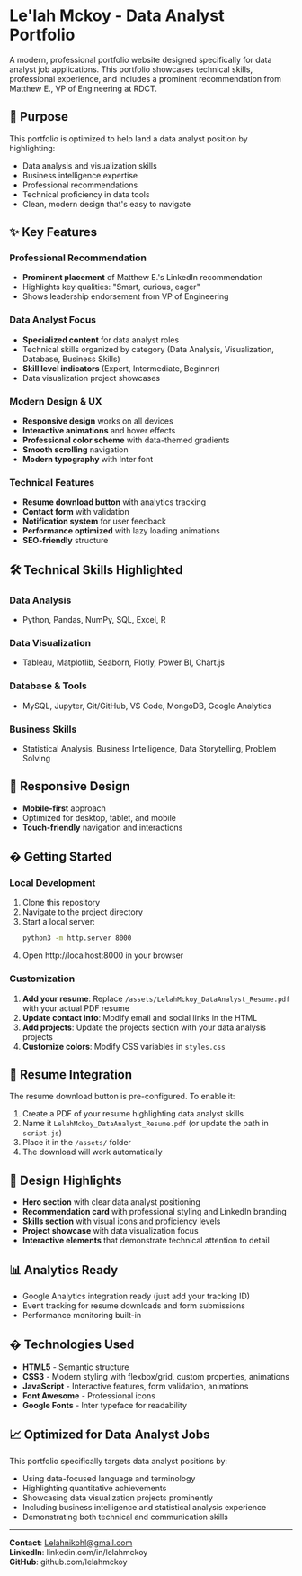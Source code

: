 # Le'lah Mckoy - Data Analyst Portfolio

A modern, professional portfolio website designed specifically for data analyst job applications. This portfolio showcases technical skills, professional experience, and includes a prominent recommendation from Matthew E., VP of Engineering at RDCT.

## 🎯 Purpose
This portfolio is optimized to help land a data analyst position by highlighting:
- Data analysis and visualization skills
- Business intelligence expertise  
- Professional recommendations
- Technical proficiency in data tools
- Clean, modern design that's easy to navigate

## ✨ Key Features

### Professional Recommendation
- **Prominent placement** of Matthew E.'s LinkedIn recommendation
- Highlights key qualities: "Smart, curious, eager"
- Shows leadership endorsement from VP of Engineering

### Data Analyst Focus
- **Specialized content** for data analyst roles
- Technical skills organized by category (Data Analysis, Visualization, Database, Business Skills)
- **Skill level indicators** (Expert, Intermediate, Beginner)
- Data visualization project showcases

### Modern Design & UX
- **Responsive design** works on all devices
- **Interactive animations** and hover effects
- **Professional color scheme** with data-themed gradients
- **Smooth scrolling** navigation
- **Modern typography** with Inter font

### Technical Features
- **Resume download button** with analytics tracking
- **Contact form** with validation
- **Notification system** for user feedback
- **Performance optimized** with lazy loading animations
- **SEO-friendly** structure

## 🛠️ Technical Skills Highlighted

### Data Analysis
- Python, Pandas, NumPy, SQL, Excel, R

### Data Visualization  
- Tableau, Matplotlib, Seaborn, Plotly, Power BI, Chart.js

### Database & Tools
- MySQL, Jupyter, Git/GitHub, VS Code, MongoDB, Google Analytics

### Business Skills
- Statistical Analysis, Business Intelligence, Data Storytelling, Problem Solving

## 📱 Responsive Design
- **Mobile-first** approach
- Optimized for desktop, tablet, and mobile
- **Touch-friendly** navigation and interactions

## � Getting Started

### Local Development
1. Clone this repository
2. Navigate to the project directory
3. Start a local server:
   ```bash
   python3 -m http.server 8000
   ```
4. Open http://localhost:8000 in your browser

### Customization
1. **Add your resume**: Replace `/assets/LelahMckoy_DataAnalyst_Resume.pdf` with your actual PDF resume
2. **Update contact info**: Modify email and social links in the HTML
3. **Add projects**: Update the projects section with your data analysis projects
4. **Customize colors**: Modify CSS variables in `styles.css`

## 📄 Resume Integration
The resume download button is pre-configured. To enable it:
1. Create a PDF of your resume highlighting data analyst skills
2. Name it `LelahMckoy_DataAnalyst_Resume.pdf` (or update the path in `script.js`)
3. Place it in the `/assets/` folder
4. The download will work automatically

## 🎨 Design Highlights
- **Hero section** with clear data analyst positioning
- **Recommendation card** with professional styling and LinkedIn branding  
- **Skills section** with visual icons and proficiency levels
- **Project showcase** with data visualization focus
- **Interactive elements** that demonstrate technical attention to detail

## 📊 Analytics Ready
- Google Analytics integration ready (just add your tracking ID)
- Event tracking for resume downloads and form submissions
- Performance monitoring built-in

## � Technologies Used
- **HTML5** - Semantic structure
- **CSS3** - Modern styling with flexbox/grid, custom properties, animations
- **JavaScript** - Interactive features, form validation, animations
- **Font Awesome** - Professional icons
- **Google Fonts** - Inter typeface for readability

## 📈 Optimized for Data Analyst Jobs
This portfolio specifically targets data analyst positions by:
- Using data-focused language and terminology
- Highlighting quantitative achievements  
- Showcasing data visualization projects prominently
- Including business intelligence and statistical analysis experience
- Demonstrating both technical and communication skills

---

**Contact**: Lelahnikohl@gmail.com  
**LinkedIn**: linkedin.com/in/lelahmckoy  
**GitHub**: github.com/lelahmckoy
